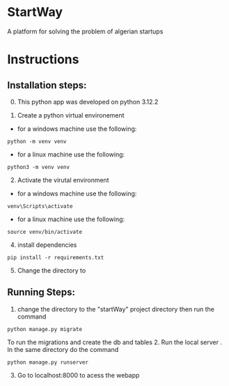 # StartWay
A platform for solving the problem of algerian startups

# Instructions
## Installation steps:
0. This python app was developed on python 3.12.2

1. Create a python virtual environement
- for a windows machine use the following:
```
python -m venv venv
```
- for a linux machine use the following:
```
python3 -m venv venv
```
2. Activate the virutal environment 
- for a windows machine use the following:
```
venv\Scripts\activate 
```
- for a linux machine use the following:
```
source venv/bin/activate
```
4. install dependencies 
```
pip install -r requirements.txt
```
5. Change the directory to 
## Running Steps:

1. change the directory to the "startWay" project directory then run the command 
```
python manage.py migrate
```
To run the migrations and create the db and tables
2. Run the local server . In the same directory do the command
```
python manage.py runserver
```
3. Go to localhost:8000 to acess the webapp